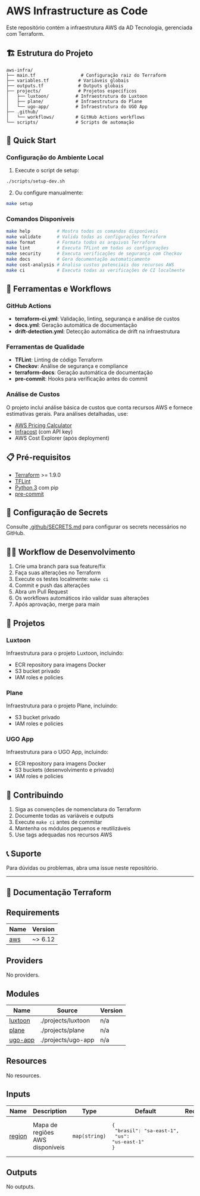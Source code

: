 # AWS Infrastructure as Code

Este repositório contém a infraestrutura AWS da AD Tecnologia, gerenciada com Terraform.

## 🏗️ Estrutura do Projeto

```
aws-infra/
├── main.tf                 # Configuração raiz do Terraform
├── variables.tf           # Variáveis globais
├── outputs.tf             # Outputs globais
├── projects/              # Projetos específicos
│   ├── luxtoon/          # Infraestrutura do Luxtoon
│   ├── plane/            # Infraestrutura do Plane
│   └── ugo-app/          # Infraestrutura do UGO App
├── .github/
│   └── workflows/        # GitHub Actions workflows
└── scripts/              # Scripts de automação
```

## 🚀 Quick Start

### Configuração do Ambiente Local

1. Execute o script de setup:
```bash
./scripts/setup-dev.sh
```

2. Ou configure manualmente:
```bash
make setup
```

### Comandos Disponíveis

```bash
make help          # Mostra todos os comandos disponíveis
make validate      # Valida todas as configurações Terraform
make format        # Formata todos os arquivos Terraform
make lint          # Executa TFLint em todas as configurações
make security      # Executa verificações de segurança com Checkov
make docs          # Gera documentação automaticamente
make cost-analysis # Analisa custos potenciais dos recursos AWS
make ci            # Executa todas as verificações de CI localmente
```

## 🔧 Ferramentas e Workflows

### GitHub Actions

- **terraform-ci.yml**: Validação, linting, segurança e análise de custos
- **docs.yml**: Geração automática de documentação
- **drift-detection.yml**: Detecção automática de drift na infraestrutura

### Ferramentas de Qualidade

- **TFLint**: Linting de código Terraform
- **Checkov**: Análise de segurança e compliance
- **terraform-docs**: Geração automática de documentação
- **pre-commit**: Hooks para verificação antes do commit

### Análise de Custos

O projeto inclui análise básica de custos que conta recursos AWS e fornece estimativas gerais. Para análises detalhadas, use:

- [AWS Pricing Calculator](https://calculator.aws/)
- [Infracost](https://www.infracost.io/) (com API key)
- AWS Cost Explorer (após deployment)

## 📋 Pré-requisitos

- [Terraform](https://developer.hashicorp.com/terraform/downloads) >= 1.9.0
- [TFLint](https://github.com/terraform-linters/tflint)
- [Python 3](https://www.python.org/) com pip
- [pre-commit](https://pre-commit.com/)

## 🔐 Configuração de Secrets

Consulte [.github/SECRETS.md](.github/SECRETS.md) para configurar os secrets necessários no GitHub.

## 🏃‍♂️ Workflow de Desenvolvimento

1. Crie uma branch para sua feature/fix
2. Faça suas alterações no Terraform
3. Execute os testes localmente: `make ci`
4. Commit e push das alterações
5. Abra um Pull Request
6. Os workflows automáticos irão validar suas alterações
7. Após aprovação, merge para main

## 📖 Projetos

### Luxtoon
Infraestrutura para o projeto Luxtoon, incluindo:
- ECR repository para imagens Docker
- S3 bucket privado
- IAM roles e policies

### Plane
Infraestrutura para o projeto Plane, incluindo:
- S3 bucket privado
- IAM roles e policies

### UGO App
Infraestrutura para o UGO App, incluindo:
- ECR repository para imagens Docker
- S3 buckets (desenvolvimento e privado)
- IAM roles e policies

## 🤝 Contribuindo

1. Siga as convenções de nomenclatura do Terraform
2. Documente todas as variáveis e outputs
3. Execute `make ci` antes de commitar
4. Mantenha os módulos pequenos e reutilizáveis
5. Use tags adequadas nos recursos AWS

## 📞 Suporte

Para dúvidas ou problemas, abra uma issue neste repositório.

---

## 📄 Documentação Terraform

<!-- BEGIN_TF_DOCS -->
## Requirements

| Name | Version |
|------|---------|
| <a name="requirement_aws"></a> [aws](#requirement\_aws) | ~> 6.12 |

## Providers

No providers.

## Modules

| Name | Source | Version |
|------|--------|---------|
| <a name="module_luxtoon"></a> [luxtoon](#module\_luxtoon) | ./projects/luxtoon | n/a |
| <a name="module_plane"></a> [plane](#module\_plane) | ./projects/plane | n/a |
| <a name="module_ugo-app"></a> [ugo-app](#module\_ugo-app) | ./projects/ugo-app | n/a |

## Resources

No resources.

## Inputs

| Name | Description | Type | Default | Required |
|------|-------------|------|---------|:--------:|
| <a name="input_region"></a> [region](#input\_region) | Mapa de regiões AWS disponíveis | `map(string)` | <pre>{<br>  "brasil": "sa-east-1",<br>  "us": "us-east-1"<br>}</pre> | no |

## Outputs

No outputs.
<!-- END_TF_DOCS -->